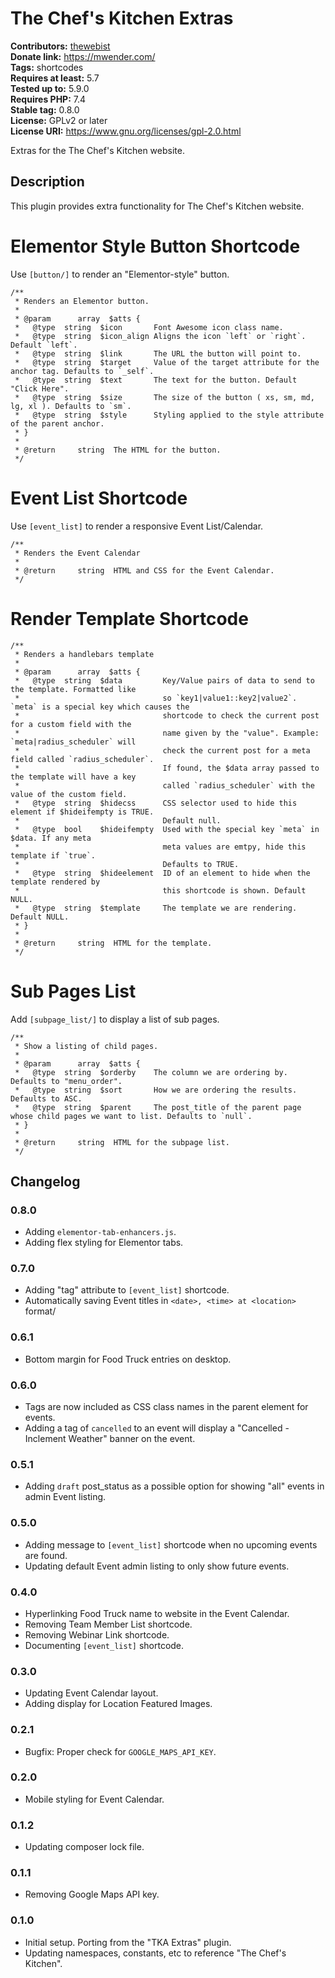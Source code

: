 # The Chef's Kitchen Extras #
**Contributors:** [thewebist](https://profiles.wordpress.org/thewebist/)  
**Donate link:** https://mwender.com/  
**Tags:** shortcodes  
**Requires at least:** 5.7  
**Tested up to:** 5.9.0  
**Requires PHP:** 7.4  
**Stable tag:** 0.8.0  
**License:** GPLv2 or later  
**License URI:** https://www.gnu.org/licenses/gpl-2.0.html  

Extras for the The Chef's Kitchen website.

## Description ##

This plugin provides extra functionality for The Chef's Kitchen website.

# Elementor Style Button Shortcode #

Use `[button/]` to render an "Elementor-style" button.

```
/**
 * Renders an Elementor button.
 *
 * @param      array  $atts {
 *   @type  string  $icon       Font Awesome icon class name.
 *   @type  string  $icon_align Aligns the icon `left` or `right`. Default `left`.
 *   @type  string  $link       The URL the button will point to.
 *   @type  string  $target     Value of the target attribute for the anchor tag. Defaults to `_self`.
 *   @type  string  $text       The text for the button. Default "Click Here".
 *   @type  string  $size       The size of the button ( xs, sm, md, lg, xl ). Defaults to `sm`.
 *   @type  string  $style      Styling applied to the style attribute of the parent anchor.
 * }
 *
 * @return     string  The HTML for the button.
 */
```

# Event List Shortcode #

Use `[event_list]` to render a responsive Event List/Calendar.

```
/**
 * Renders the Event Calendar
 *
 * @return     string  HTML and CSS for the Event Calendar.
 */
 ```

# Render Template Shortcode #

```
/**
 * Renders a handlebars template
 *
 * @param      array  $atts {
 *   @type  string  $data         Key/Value pairs of data to send to the template. Formatted like
 *                                so `key1|value1::key2|value2`. `meta` is a special key which causes the
 *                                shortcode to check the current post for a custom field with the
 *                                name given by the "value". Example: `meta|radius_scheduler` will
 *                                check the current post for a meta field called `radius_scheduler`.
 *                                If found, the $data array passed to the template will have a key
 *                                called `radius_scheduler` with the value of the custom field.
 *   @type  string  $hidecss      CSS selector used to hide this element if $hideifempty is TRUE.
 *                                Default null.
 *   @type  bool    $hideifempty  Used with the special key `meta` in $data. If any meta
 *                                meta values are emtpy, hide this template if `true`.
 *                                Defaults to TRUE.
 *   @type  string  $hideelement  ID of an element to hide when the template rendered by
 *                                this shortcode is shown. Default NULL.
 *   @type  string  $template     The template we are rendering. Default NULL.
 * }
 *
 * @return     string  HTML for the template.
 */
```

# Sub Pages List #

Add `[subpage_list/]` to display a list of sub pages.

```
/**
 * Show a listing of child pages.
 *
 * @param      array  $atts {
 *   @type  string  $orderby    The column we are ordering by. Defaults to "menu_order".
 *   @type  string  $sort       How we are ordering the results. Defaults to ASC.
 *   @type  string  $parent     The post_title of the parent page whose child pages we want to list. Defaults to `null`.
 * }
 *
 * @return     string  HTML for the subpage list.
 */
```

## Changelog ##

### 0.8.0 ###
* Adding `elementor-tab-enhancers.js`.
* Adding flex styling for Elementor tabs.

### 0.7.0 ###
* Adding "tag" attribute to `[event_list]` shortcode.
* Automatically saving Event titles in `<date>, <time> at <location>` format/

### 0.6.1 ###
* Bottom margin for Food Truck entries on desktop.

### 0.6.0 ###
* Tags are now included as CSS class names in the parent element for events.
* Adding a tag of `cancelled` to an event will display a "Cancelled - Inclement Weather" banner on the event.

### 0.5.1 ###
* Adding `draft` post_status as a possible option for showing "all" events in admin Event listing.

### 0.5.0 ###
* Adding message to `[event_list]` shortcode when no upcoming events are found.
* Updating default Event admin listing to only show future events.

### 0.4.0 ###
* Hyperlinking Food Truck name to website in the Event Calendar.
* Removing Team Member List shortcode.
* Removing Webinar Link shortcode.
* Documenting `[event_list]` shortcode.

### 0.3.0 ###
* Updating Event Calendar layout.
* Adding display for Location Featured Images.

### 0.2.1 ###
* Bugfix: Proper check for `GOOGLE_MAPS_API_KEY`.

### 0.2.0 ###
* Mobile styling for Event Calendar.

### 0.1.2 ###
* Updating composer lock file.

### 0.1.1 ###
* Removing Google Maps API key.

### 0.1.0 ###
* Initial setup. Porting from the "TKA Extras" plugin.
* Updating namespaces, constants, etc to reference "The Chef's Kitchen".

